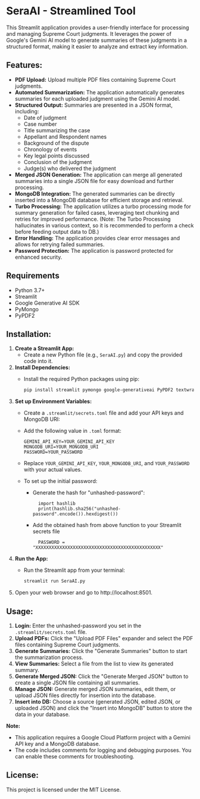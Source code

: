 # SeraAI - Streamlined Tool

This Streamlit application provides a user-friendly interface for processing and managing Supreme Court judgments. It leverages the power of Google's Gemini AI model to generate summaries of these judgments in a structured format, making it easier to analyze and extract key information.

## Features:

* **PDF Upload:** Upload multiple PDF files containing Supreme Court judgments.
* **Automated Summarization:** The application automatically generates summaries for each uploaded judgment using the Gemini AI model.
* **Structured Output:** Summaries are presented in a JSON format, including:
    * Date of judgment
    * Case number
    * Title summarizing the case
    * Appellant and Respondent names
    * Background of the dispute
    * Chronology of events
    * Key legal points discussed
    * Conclusion of the judgment
    * Judge(s) who delivered the judgment
* **Merged JSON Generation:** The application can merge all generated summaries into a single JSON file for easy download and further processing.
* **MongoDB Integration:**  The generated summaries can be directly inserted into a MongoDB database for efficient storage and retrieval.
* **Turbo Processing:**  The application utilizes a turbo processing mode for summary generation for failed cases, leveraging text chunking and retries for improved performance. (Note: The Turbo Processing hallucinates in various context, so it is recommended to perform a check before feeding output data to DB.)
* **Error Handling:**  The application provides clear error messages and allows for retrying failed summaries.
* **Password Protection:**  The application is password protected for enhanced security.

## Requirements

- Python 3.7+
- Streamlit
- Google Generative AI SDK
- PyMongo
- PyPDF2

## Installation:

1. **Create a Streamlit App:**
   - Create a new Python file (e.g., `SeraAI.py`) and copy the provided code into it.
2. **Install Dependencies:**
   - Install the required Python packages using pip:
     
     ```bash
     pip install streamlit pymongo google-generativeai PyPDF2 textwrap
     ```
3. **Set up Environment Variables:**
   - Create a `.streamlit/secrets.toml` file and add your API keys and MongoDB URI:
   - Add the following value in `.toml` format:
     
     ```
     GEMINI_API_KEY=YOUR_GEMINI_API_KEY
     MONGODB_URI=YOUR_MONGODB_URI
     PASSWORD=YOUR_PASSWORD
     ```
   - Replace `YOUR_GEMINI_API_KEY`, `YOUR_MONGODB_URI`, and `YOUR_PASSWORD` with your actual values.
   - To set up the initial password:
     - Generate the hash for "unhashed-password": 
       
       ```
         import hashlib
         print(hashlib.sha256("unhashed-password".encode()).hexdigest())
       ```
     - Add the obtained hash from above function to your Streamlit secrets file

         ```
           PASSWORD = "XXXXXXXXXXXXXXXXXXXXXXXXXXXXXXXXXXXXXXXXXXXXXXX"
         ```
4. **Run the App:**
   - Run the Streamlit app from your terminal:

     ```bash
     streamlit run SeraAI.py
     ```
5. Open your web browser and go to http://localhost:8501.

## Usage:

1. **Login:** Enter the unhashed-password you set in the `.streamlit/secrets.toml` file.
2. **Upload PDFs:** Click the "Upload PDF Files" expander and select the PDF files containing Supreme Court judgments.
3. **Generate Summaries:** Click the "Generate Summaries" button to start the summarization process.
4. **View Summaries:** Select a file from the list to view its generated summary.
5. **Generate Merged JSON:** Click the "Generate Merged JSON" button to create a single JSON file containing all summaries.
6. **Manage JSON:** Generate merged JSON summaries, edit them, or upload JSON files directly for insertion into the database.
7. **Insert into DB:** Choose a source (generated JSON, edited JSON, or uploaded JSON) and click the "Insert into MongoDB" button to store the data in your database.

**Note:**

* This application requires a Google Cloud Platform project with a Gemini API key and a MongoDB database.
* The code includes comments for logging and debugging purposes. You can enable these comments for troubleshooting.

## License:

This project is licensed under the MIT License.
